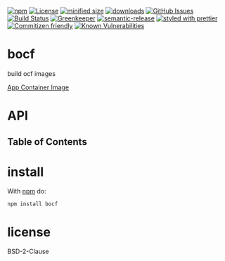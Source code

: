 [![npm](https://img.shields.io/npm/v/bocf.svg)](https://www.npmjs.com/package/bocf)
[![License](https://img.shields.io/badge/License-BSD%203--Clause-blue.svg)](https://opensource.org/licenses/BSD-3-Clause)
[![minified size](https://badgen.net/bundlephobia/min/bocf)](https://bundlephobia.com/result?p=bocf)
[![downloads](http://img.shields.io/npm/dm/bocf.svg?style=flat-square)](https://npmjs.org/package/bocf)
[![GitHub Issues](https://img.shields.io/github/issues/arlac77/bocf.svg?style=flat-square)](https://github.com/arlac77/bocf/issues)
[![Build Status](https://secure.travis-ci.org/arlac77/bocf.png)](http://travis-ci.org/arlac77/bocf)
[![Greenkeeper](https://badges.greenkeeper.io/arlac77/bocf.svg)](https://greenkeeper.io/)
[![semantic-release](https://img.shields.io/badge/%20%20%F0%9F%93%A6%F0%9F%9A%80-semantic--release-e10079.svg)](https://github.com/arlac77/bocf)
[![styled with prettier](https://img.shields.io/badge/styled_with-prettier-ff69b4.svg)](https://github.com/prettier/prettier)
[![Commitizen friendly](https://img.shields.io/badge/commitizen-friendly-brightgreen.svg)](http://commitizen.github.io/cz-cli/)
[![Known Vulnerabilities](https://snyk.io/test/github/arlac77/bocf/badge.svg)](https://snyk.io/test/github/arlac77/bocf)

# bocf

build ocf images

[App Container Image](https://github.com/appc/spec/blob/master/spec/aci.md)

# API

<!-- Generated by documentation.js. Update this documentation by updating the source code. -->

## Table of Contents

# install

With [npm](http://npmjs.org) do:

```shell
npm install bocf
```

# license

BSD-2-Clause
